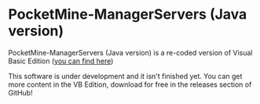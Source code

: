 # PocketMine-ManagerServers (Java version)
PocketMine-ManagerServers (Java version) is a re-coded version of Visual Basic Edition ([you can find here](https://github.com/matcracker/PocketMine-ManagerServers))

This software is under development and it isn't finished yet. You can get more content in the VB Edition, download for free in the releases section of GitHub!

